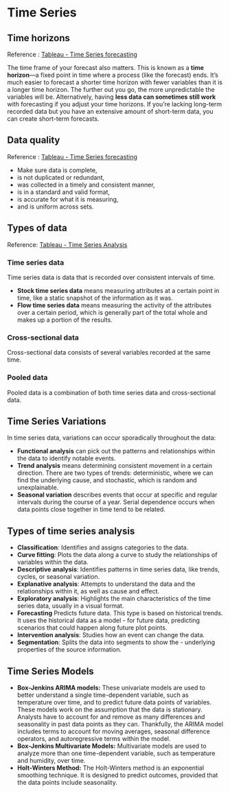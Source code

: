 # Time Series

## Time horizons

Reference : [Tableau - Time Series forecasting](https://www.tableau.com/learn/articles/time-series-forecasting)

The time frame of your forecast also matters. This is known as a **time horizon**—a fixed point in time where a process (like the forecast) ends. It’s much easier to forecast a shorter time horizon with fewer variables than it is a longer time horizon. The further out you go, the more unpredictable the variables will be. Alternatively, having **less data can sometimes still work** with forecasting if you adjust your time horizons. If you’re lacking long-term recorded data but you have an extensive amount of short-term data, you can create short-term forecasts.

## Data quality

Reference : [Tableau - Time Series forecasting](https://www.tableau.com/learn/articles/time-series-forecasting)

- Make sure data is complete,
- is not duplicated or redundant,
- was collected in a timely and consistent manner,
- is in a standard and valid format,
- is accurate for what it is measuring,
- and is uniform across sets.

## Types of data

Reference: [Tableau - Time Series Analysis](https://www.tableau.com/learn/articles/time-series-analysis)

### Time series data

Time series data is data that is recorded over consistent intervals of time.

- **Stock time series data** means measuring attributes at a certain point in time, like a static snapshot of the information as it was.
- **Flow time series data** means measuring the activity of the attributes over a certain period, which is generally part of the total whole and makes up a portion of the results.

### Cross-sectional data 

Cross-sectional data consists of several variables recorded at the same time.

### Pooled data

Pooled data is a combination of both time series data and cross-sectional data.

## Time Series Variations

In time series data, variations can occur sporadically throughout the data:

- **Functional analysis** can pick out the patterns and relationships within the data to identify notable events.
- **Trend analysis** means determining consistent movement in a certain direction. There are two types of trends: deterministic, where we can find the underlying cause, and stochastic, which is random and unexplainable.
- **Seasonal variation** describes events that occur at specific and regular intervals during the course of a year. Serial dependence occurs when data points close together in time tend to be related.

## Types of time series analysis

- **Classification**: Identifies and assigns categories to the data.
- **Curve fitting**: Plots the data along a curve to study the relationships of variables within the data.
- **Descriptive analysis**: Identifies patterns in time series data, like trends, cycles, or seasonal variation.
- **Explanative analysis**: Attempts to understand the data and the relationships within it, as well as cause and effect.
- **Exploratory analysis**: Highlights the main characteristics of the time series data, usually in a visual format.
- **Forecasting** Predicts future data. This type is based on historical trends. It uses the historical data as a model - for future data, predicting scenarios that could happen along future plot points.
- **Intervention analysis**: Studies how an event can change the data.
- **Segmentation**: Splits the data into segments to show the - underlying properties of the source information.


## Time Series Models

- **Box-Jenkins ARIMA models:** These univariate models are used to better understand a single time-dependent variable, such as temperature over time, and to predict future data points of variables. These models work on the assumption that the data is stationary. Analysts have to account for and remove as many differences and seasonality in past data points as they can. Thankfully, the ARIMA model includes terms to account for moving averages, seasonal difference operators, and autoregressive terms within the model.
- **Box-Jenkins Multivariate Models:** Multivariate models are used to analyze more than one time-dependent variable, such as temperature and humidity, over time.
- **Holt-Winters Method:** The Holt-Winters method is an exponential smoothing technique. It is designed to predict outcomes, provided that the data points include seasonality.